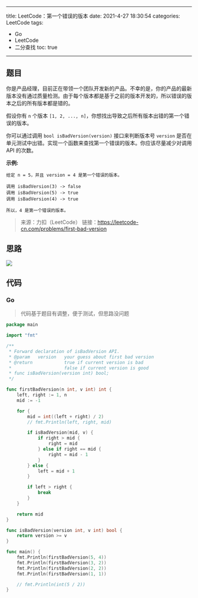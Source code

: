 ----
title: LeetCode：第一个错误的版本
date: 2021-4-27 18:30:54
categories: LeetCode
tags: 
- Go
- LeetCode
- 二分查找
toc: true
----

## 题目

你是产品经理，目前正在带领一个团队开发新的产品。不幸的是，你的产品的最新版本没有通过质量检测。由于每个版本都是基于之前的版本开发的，所以错误的版本之后的所有版本都是错的。

假设你有 `n` 个版本 `[1, 2, ..., n]`，你想找出导致之后所有版本出错的第一个错误的版本。

你可以通过调用 `bool isBadVersion(version)` 接口来判断版本号 `version` 是否在单元测试中出错。实现一个函数来查找第一个错误的版本。你应该尽量减少对调用 API 的次数。

<!-- more -->

**示例:**

```
给定 n = 5，并且 version = 4 是第一个错误的版本。

调用 isBadVersion(3) -> false
调用 isBadVersion(5) -> true
调用 isBadVersion(4) -> true

所以，4 是第一个错误的版本。 
```

> 来源：力扣（LeetCode）
> 链接：https://leetcode-cn.com/problems/first-bad-version

## 思路

![](https://s.flc.io/2021-04-27-14-54-15.png)

## 代码

### Go

> 代码基于题目有调整，便于测试，但思路没问题

```go
package main

import "fmt"

/**
 * Forward declaration of isBadVersion API.
 * @param   version   your guess about first bad version
 * @return 	 	      true if current version is bad
 *			          false if current version is good
 * func isBadVersion(version int) bool;
 */

func firstBadVersion(n int, v int) int {
	left, right := 1, n
	mid := -1

	for {
		mid = int((left + right) / 2)
		// fmt.Println(left, right, mid)

		if isBadVersion(mid, v) {
			if right > mid {
				right = mid
			} else if right == mid {
				right = mid - 1
			}
		} else {
			left = mid + 1
		}

		if left > right {
			break
		}
	}

	return mid
}

func isBadVersion(version int, v int) bool {
	return version >= v
}

func main() {
	fmt.Println(firstBadVersion(5, 4))
	fmt.Println(firstBadVersion(3, 2))
	fmt.Println(firstBadVersion(2, 2))
	fmt.Println(firstBadVersion(1, 1))

	// fmt.Println(int(5 / 2))
}
```